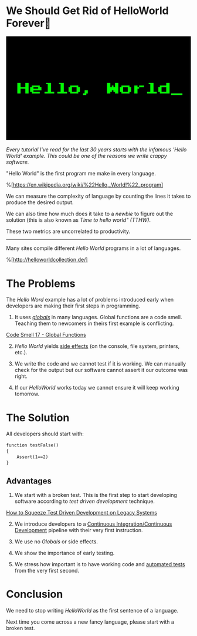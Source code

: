 # We Should Get Rid of HelloWorld Forever💩

![We Should Get Rid of HelloWorld Forever💩](We%20Should%20Get%20Rid%20of%20HelloWorld%20Forever.jpeg)

*Every tutorial I've read for the last 30 years starts with the infamous 'Hello World' example. This could be one of the reasons we write crappy software.*

"Hello World" is the first program me make in every language.

%[https://en.wikipedia.org/wiki/%22Hello,_World!%22_program]

We can measure the complexity of language by counting the lines it takes to produce the desired output.

We can also time how much does it take to a *newbie* to figure out the solution (this is also known as *Time to hello world" (TTHW)*.

These two metrics are uncorrelated to productivity.

* * *

Many sites compile different *Hello World* programs in a lot of languages.

%[http://helloworldcollection.de/]

# The Problems

The *Hello Word* example has a lot of problems introduced early when developers are making their first steps in programming.

1. It uses *[globals](https://en.wikipedia.org/wiki/Global_variable)* in many languages. Global functions are a code smell. Teaching them to newcomers in theirs first example is conflicting.

[Code Smell 17 - Global Functions](https://github.com/mcsee/Software-Design-Articles/tree/main/Articles/Code%20Smells/Code%20Smell%2017%20-%20Global%20Functions/readme.md)

2. *Hello World* yields [side effects](https://en.wikipedia.org/wiki/Global_variable) (on the console, file system, printers, etc.).

3. We write the code and we cannot test if it is working. We can manually check for the output but our software cannot assert it our outcome was right.

4. If our *HelloWorld* works today we cannot ensure it will keep working tomorrow.

# The Solution

All developers should start with:

```
function testFalse()
{
    Assert(1==2)
}
``` 

## Advantages

1. We start with a broken test. This is the first step to start developing software according to *test driven development* technique.

[How to Squeeze Test Driven Development on Legacy Systems](https://github.com/mcsee/Software-Design-Articles/tree/main/Articles/TDD/How%20to%20Squeeze%20Test%20Driven%20Development%20on%20Legacy%20Systems/readme.md)

2. We introduce developers to a [Continuous Integration/Continuous Development](https://en.wikipedia.org/wiki/CI/CD) pipeline with their very first instruction.

3. We use no *Globals* or side effects.

4. We show the importance of early testing.

5. We stress how important is to have working code and [automated tests](https://en.wikipedia.org/wiki/Test_automation) from the very first second.

# Conclusion
 
We need to stop writing *HelloWorld* as the first sentence of a language.

Next time you come across a new fancy language, please start with a broken test.